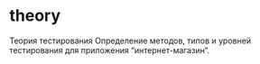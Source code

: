 # theory
Теория тестирования
Определение методов, типов и уровней тестирования для приложения “интернет-магазин“.
[
](https://docs.google.com/spreadsheets/d/19I5XmNSIVXj4Kj8uKj2tEQY6L75dM8HDNemzTJo2fKM/edit?usp=sharing)
